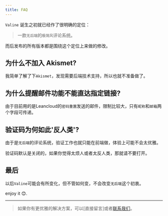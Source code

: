 ```yaml
---
title: FAQ
---
```


`Valine` 诞生之初就已经作了很明确的定位：

> 一款`无后端`的`极简风`评论系统。

而后发布的所有版本都是围绕这个定位上来做的修改。

## 为什么不加入 Akismet?

我简单了解了下`Akismet`，发现需要后端技术支持，所以也就不准备做了。

## 为什么提醒邮件功能不能直达指定链接?

由于目前用的是Leancloud的`密码重置`发送的邮件，限制比较大，只有`昵称`和`邮箱`两个字段可传递。

## 验证码为何如此'反人类'?

由于是`无后端`的评论系统，验证工作也就只能在前端做，体验上可能不会太优雅。

验证码默认是关闭的，如果你觉得太烦人或者太反人类，那就请不要打开。


## 最后

以后`Valine`可能会有所变化，但不管如何变，不会改变`无后端`这个初衷。


enjoy it 😊.


---------------------------------------------------------------

> 如果你有更优雅的解决方案，可以[直接留言]或者[联系我们](/contact.html)。